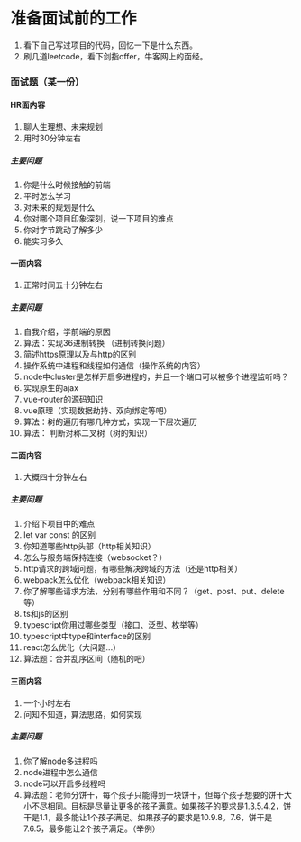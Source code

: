 # 准备面试前的工作

1. 看下自己写过项目的代码，回忆一下是什么东西。
2. 刷几道leetcode，看下剑指offer，牛客网上的面经。

### 面试题（某一份）

#### HR面内容

1. 聊人生理想、未来规划
2. 用时30分钟左右

##### 主要问题

1. 你是什么时候接触的前端
2. 平时怎么学习
3. 对未来的规划是什么
4. 你对哪个项目印象深刻，说一下项目的难点
5. 你对字节跳动了解多少
6. 能实习多久


#### 一面内容

1. 正常时间五十分钟左右

##### 主要问题

1. 自我介绍，学前端的原因
2. 算法：实现36进制转换 （进制转换问题）
3. 简述https原理以及与http的区别
4. 操作系统中进程和线程如何通信（操作系统的内容）
5. node中cluster是怎样开启多进程的，并且一个端口可以被多个进程监听吗？
6. 实现原生的ajax
7. vue-router的源码知识
8. vue原理（实现数据劫持、双向绑定等吧）
9. 算法：树的遍历有哪几种方式，实现一下层次遍历
10. 算法： 判断对称二叉树（树的知识）


#### 二面内容

1. 大概四十分钟左右

##### 主要问题

1. 介绍下项目中的难点
2. let var const 的区别
3. 你知道哪些http头部（http相关知识）
4. 怎么与服务端保持连接（websocket？）
5. http请求的跨域问题，有哪些解决跨域的方法（还是http相关）
6. webpack怎么优化（webpack相关知识）
7. 你了解哪些请求方法，分别有哪些作用和不同？（get、post、put、delete等）
8. ts和js的区别
9. typescript你用过哪些类型（接口、泛型、枚举等）
10. typescript中type和interface的区别
11. react怎么优化（大问题...）
12. 算法题：合并乱序区间（随机的吧）


#### 三面内容

1. 一个小时左右
2. 问知不知道，算法思路，如何实现

##### 主要问题

1. 你了解node多进程吗
2. node进程中怎么通信
3. node可以开启多线程吗
4. 算法题：老师分饼干，每个孩子只能得到一块饼干，但每个孩子想要的饼干大小不尽相同。目标是尽量让更多的孩子满意。如果孩子的要求是1.3.5.4.2，饼干是1.1，最多能让1个孩子满足。如果孩子的要求是10.9.8。7.6，饼干是7.6.5，最多能让2个孩子满足。（举例）